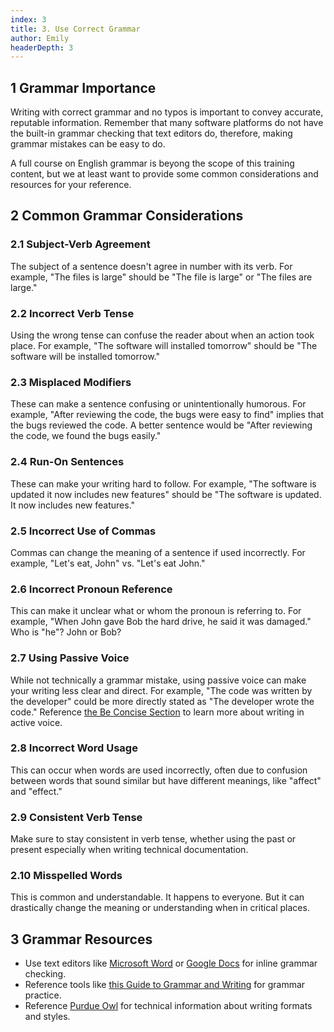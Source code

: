 ```yaml
---
index: 3
title: 3. Use Correct Grammar
author: Emily
headerDepth: 3
---
```


## 1 Grammar Importance
Writing with correct grammar and no typos is important to convey accurate, reputable information. Remember that many software platforms do not have the built-in grammar checking that text editors do, therefore, making grammar mistakes can be easy to do.

A full course on English grammar is beyong the scope of this training content, but we at least want to provide some common considerations and resources for your reference.

## 2 Common Grammar Considerations

### 2.1 Subject-Verb Agreement
The subject of a sentence doesn't agree in number with its verb. For example, "The files is large" should be "The file is large" or "The files are large."

### 2.2 Incorrect Verb Tense
Using the wrong tense can confuse the reader about when an action took place. For example, "The software will installed tomorrow" should be "The software will be installed tomorrow."

### 2.3 Misplaced Modifiers
These can make a sentence confusing or unintentionally humorous. For example, "After reviewing the code, the bugs were easy to find" implies that the bugs reviewed the code. A better sentence would be "After reviewing the code, we found the bugs easily."

### 2.4 Run-On Sentences
These can make your writing hard to follow. For example, "The software is updated it now includes new features" should be "The software is updated. It now includes new features."

### 2.5 Incorrect Use of Commas
Commas can change the meaning of a sentence if used incorrectly. For example, "Let's eat, John" vs. "Let's eat John."

### 2.6 Incorrect Pronoun Reference
This can make it unclear what or whom the pronoun is referring to. For example, "When John gave Bob the hard drive, he said it was damaged." Who is "he"? John or Bob?

### 2.7 Using Passive Voice
While not technically a grammar mistake, using passive voice can make your writing less clear and direct. For example, "The code was written by the developer" could be more directly stated as "The developer wrote the code." Reference [the Be Concise Section](../concise/03.md) to learn more about writing in active voice.

### 2.8 Incorrect Word Usage
This can occur when words are used incorrectly, often due to confusion between words that sound similar but have different meanings, like "affect" and "effect."

### 2.9 Consistent Verb Tense
Make sure to stay consistent in verb tense, whether using the past or present especially when writing technical documentation.

### 2.10 Misspelled Words
This is common and understandable. It happens to everyone. But it can drastically change the meaning or understanding when in critical places.

## 3 Grammar Resources

- Use text editors like [Microsoft Word](https://www.office.com/) or [Google Docs](https://www.google.com/docs/about/) for inline grammar checking.
- Reference tools like [this Guide to Grammar and Writing](http://guidetogrammar.org/grammar/) for grammar practice.
- Reference [Purdue Owl](https://owl.purdue.edu/) for technical information about writing formats and styles.
